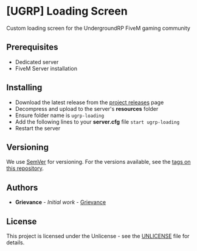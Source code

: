 # [UGRP] Loading Screen

Custom loading screen for the UndergroundRP FiveM gaming community

## Prerequisites

- Dedicated server
- FiveM Server installation

## Installing

- Download the latest release from the [project releases](https://github.com/UndergroundRP/ugrp-loading/releases) page
- Decompress and upload to the server's **resources** folder
- Ensure folder name is ```ugrp-loading```
- Add the following lines to your **server.cfg** file
  ```start ugrp-loading```
- Restart the server

## Versioning

We use [SemVer](http://semver.org/) for versioning. For the versions available, see the [tags on this repository](https://github.com/UndergroundRP/ugrp-loading/releases).

## Authors

* **Grievance** - *Initial work* - [Grievance](https://github.com/LordGrievance)

## License

This project is licensed under the Unlicense - see the [UNLICENSE](UNLICENSE) file for details.
